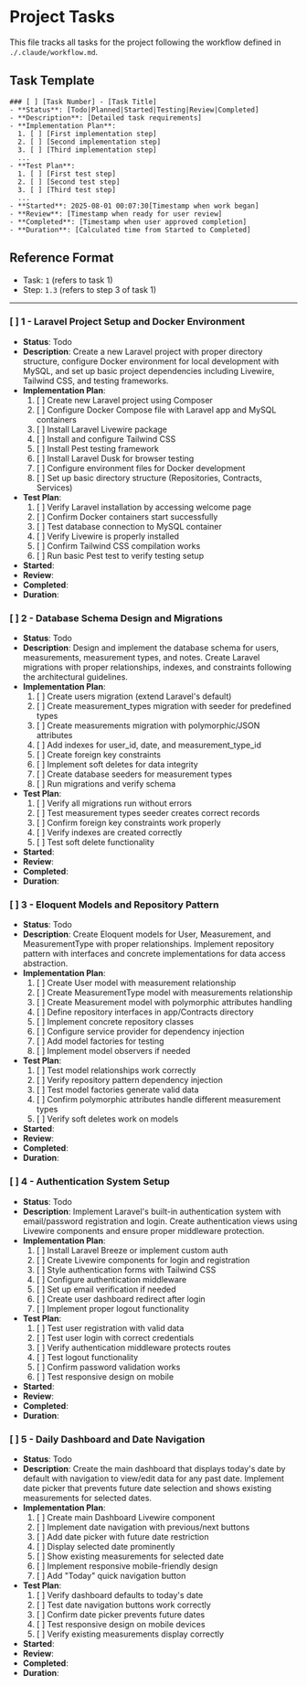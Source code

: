 # Project Tasks

This file tracks all tasks for the project following the workflow defined in `./.claude/workflow.md`.

## Task Template

```
### [ ] [Task Number] - [Task Title]
- **Status**: [Todo|Planned|Started|Testing|Review|Completed]
- **Description**: [Detailed task requirements]
- **Implementation Plan**: 
  1. [ ] [First implementation step]
  2. [ ] [Second implementation step]
  3. [ ] [Third implementation step]
  ...
- **Test Plan**: 
  1. [ ] [First test step]
  2. [ ] [Second test step]
  3. [ ] [Third test step]
  ...
- **Started**: 2025-08-01 00:07:30[Timestamp when work began]
- **Review**: [Timestamp when ready for user review]
- **Completed**: [Timestamp when user approved completion]
- **Duration**: [Calculated time from Started to Completed]
```

## Reference Format
- Task: `1` (refers to task 1)
- Step: `1.3` (refers to step 3 of task 1)

---

### [ ] 1 - Laravel Project Setup and Docker Environment
- **Status**: Todo
- **Description**: Create a new Laravel project with proper directory structure, configure Docker environment for local development with MySQL, and set up basic project dependencies including Livewire, Tailwind CSS, and testing frameworks.
- **Implementation Plan**: 
  1. [ ] Create new Laravel project using Composer
  2. [ ] Configure Docker Compose file with Laravel app and MySQL containers
  3. [ ] Install Laravel Livewire package
  4. [ ] Install and configure Tailwind CSS
  5. [ ] Install Pest testing framework
  6. [ ] Install Laravel Dusk for browser testing
  7. [ ] Configure environment files for Docker development
  8. [ ] Set up basic directory structure (Repositories, Contracts, Services)
- **Test Plan**: 
  1. [ ] Verify Laravel installation by accessing welcome page
  2. [ ] Confirm Docker containers start successfully
  3. [ ] Test database connection to MySQL container
  4. [ ] Verify Livewire is properly installed
  5. [ ] Confirm Tailwind CSS compilation works
  6. [ ] Run basic Pest test to verify testing setup
- **Started**: 
- **Review**: 
- **Completed**: 
- **Duration**: 

### [ ] 2 - Database Schema Design and Migrations
- **Status**: Todo
- **Description**: Design and implement the database schema for users, measurements, measurement types, and notes. Create Laravel migrations with proper relationships, indexes, and constraints following the architectural guidelines.
- **Implementation Plan**: 
  1. [ ] Create users migration (extend Laravel's default)
  2. [ ] Create measurement_types migration with seeder for predefined types
  3. [ ] Create measurements migration with polymorphic/JSON attributes
  4. [ ] Add indexes for user_id, date, and measurement_type_id
  5. [ ] Create foreign key constraints
  6. [ ] Implement soft deletes for data integrity
  7. [ ] Create database seeders for measurement types
  8. [ ] Run migrations and verify schema
- **Test Plan**: 
  1. [ ] Verify all migrations run without errors
  2. [ ] Test measurement types seeder creates correct records
  3. [ ] Confirm foreign key constraints work properly
  4. [ ] Verify indexes are created correctly
  5. [ ] Test soft delete functionality
- **Started**: 
- **Review**: 
- **Completed**: 
- **Duration**: 

### [ ] 3 - Eloquent Models and Repository Pattern
- **Status**: Todo
- **Description**: Create Eloquent models for User, Measurement, and MeasurementType with proper relationships. Implement repository pattern with interfaces and concrete implementations for data access abstraction.
- **Implementation Plan**: 
  1. [ ] Create User model with measurement relationship
  2. [ ] Create MeasurementType model with measurements relationship
  3. [ ] Create Measurement model with polymorphic attributes handling
  4. [ ] Define repository interfaces in app/Contracts directory
  5. [ ] Implement concrete repository classes
  6. [ ] Configure service provider for dependency injection
  7. [ ] Add model factories for testing
  8. [ ] Implement model observers if needed
- **Test Plan**: 
  1. [ ] Test model relationships work correctly
  2. [ ] Verify repository pattern dependency injection
  3. [ ] Test model factories generate valid data
  4. [ ] Confirm polymorphic attributes handle different measurement types
  5. [ ] Verify soft deletes work on models
- **Started**: 
- **Review**: 
- **Completed**: 
- **Duration**: 

### [ ] 4 - Authentication System Setup
- **Status**: Todo
- **Description**: Implement Laravel's built-in authentication system with email/password registration and login. Create authentication views using Livewire components and ensure proper middleware protection.
- **Implementation Plan**: 
  1. [ ] Install Laravel Breeze or implement custom auth
  2. [ ] Create Livewire components for login and registration
  3. [ ] Style authentication forms with Tailwind CSS
  4. [ ] Configure authentication middleware
  5. [ ] Set up email verification if needed
  6. [ ] Create user dashboard redirect after login
  7. [ ] Implement proper logout functionality
- **Test Plan**: 
  1. [ ] Test user registration with valid data
  2. [ ] Test user login with correct credentials
  3. [ ] Verify authentication middleware protects routes
  4. [ ] Test logout functionality
  5. [ ] Confirm password validation works
  6. [ ] Test responsive design on mobile
- **Started**: 
- **Review**: 
- **Completed**: 
- **Duration**: 

### [ ] 5 - Daily Dashboard and Date Navigation
- **Status**: Todo
- **Description**: Create the main dashboard that displays today's date by default with navigation to view/edit data for any past date. Implement date picker that prevents future date selection and shows existing measurements for selected dates.
- **Implementation Plan**: 
  1. [ ] Create main Dashboard Livewire component
  2. [ ] Implement date navigation with previous/next buttons
  3. [ ] Add date picker with future date restriction
  4. [ ] Display selected date prominently
  5. [ ] Show existing measurements for selected date
  6. [ ] Implement responsive mobile-friendly design
  7. [ ] Add "Today" quick navigation button
- **Test Plan**: 
  1. [ ] Verify dashboard defaults to today's date
  2. [ ] Test date navigation buttons work correctly
  3. [ ] Confirm date picker prevents future dates
  4. [ ] Test responsive design on mobile devices
  5. [ ] Verify existing measurements display correctly
- **Started**: 
- **Review**: 
- **Completed**: 
- **Duration**: 

